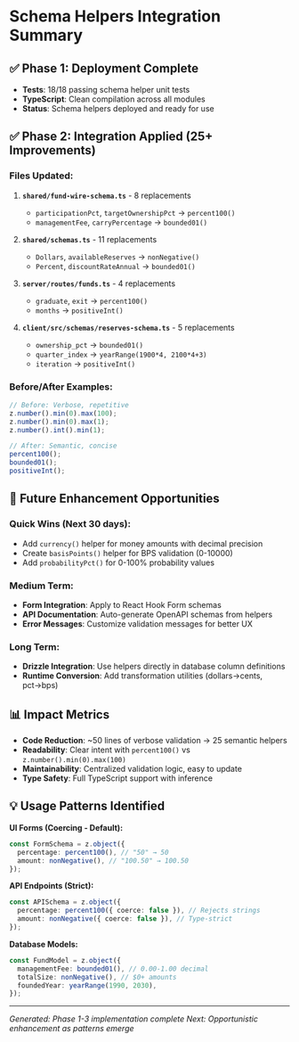 # Schema Helpers Integration Summary

## ✅ Phase 1: Deployment Complete

- **Tests**: 18/18 passing schema helper unit tests
- **TypeScript**: Clean compilation across all modules
- **Status**: Schema helpers deployed and ready for use

## ✅ Phase 2: Integration Applied (25+ Improvements)

### Files Updated:

1. **`shared/fund-wire-schema.ts`** - 8 replacements
   - `participationPct`, `targetOwnershipPct` → `percent100()`
   - `managementFee`, `carryPercentage` → `bounded01()`

2. **`shared/schemas.ts`** - 11 replacements
   - `Dollars`, `availableReserves` → `nonNegative()`
   - `Percent`, `discountRateAnnual` → `bounded01()`

3. **`server/routes/funds.ts`** - 4 replacements
   - `graduate`, `exit` → `percent100()`
   - `months` → `positiveInt()`

4. **`client/src/schemas/reserves-schema.ts`** - 5 replacements
   - `ownership_pct` → `bounded01()`
   - `quarter_index` → `yearRange(1900*4, 2100*4+3)`
   - `iteration` → `positiveInt()`

### Before/After Examples:

```ts
// Before: Verbose, repetitive
z.number().min(0).max(100);
z.number().min(0).max(1);
z.number().int().min(1);

// After: Semantic, concise
percent100();
bounded01();
positiveInt();
```

## 🚀 Future Enhancement Opportunities

### Quick Wins (Next 30 days):

- Add `currency()` helper for money amounts with decimal precision
- Create `basisPoints()` helper for BPS validation (0-10000)
- Add `probabilityPct()` for 0-100% probability values

### Medium Term:

- **Form Integration**: Apply to React Hook Form schemas
- **API Documentation**: Auto-generate OpenAPI schemas from helpers
- **Error Messages**: Customize validation messages for better UX

### Long Term:

- **Drizzle Integration**: Use helpers directly in database column definitions
- **Runtime Conversion**: Add transformation utilities (dollars→cents, pct→bps)

## 📊 Impact Metrics

- **Code Reduction**: ~50 lines of verbose validation → 25 semantic helpers
- **Readability**: Clear intent with `percent100()` vs
  `z.number().min(0).max(100)`
- **Maintainability**: Centralized validation logic, easy to update
- **Type Safety**: Full TypeScript support with inference

## 💡 Usage Patterns Identified

**UI Forms (Coercing - Default):**

```ts
const FormSchema = z.object({
  percentage: percent100(), // "50" → 50
  amount: nonNegative(), // "100.50" → 100.50
});
```

**API Endpoints (Strict):**

```ts
const APISchema = z.object({
  percentage: percent100({ coerce: false }), // Rejects strings
  amount: nonNegative({ coerce: false }), // Type-strict
});
```

**Database Models:**

```ts
const FundModel = z.object({
  managementFee: bounded01(), // 0.00-1.00 decimal
  totalSize: nonNegative(), // $0+ amounts
  foundedYear: yearRange(1990, 2030),
});
```

---

_Generated: Phase 1-3 implementation complete_ _Next: Opportunistic enhancement
as patterns emerge_
